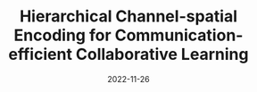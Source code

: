---
title: "Hierarchical Channel-spatial Encoding for Communication-efficient Collaborative Learning"
authors:
- Qihua Zhou
- Song Guo
- Yi Liu
- Jie Zhang
- Jiewei Zhang
- Tao Guo
- Zhenda Xu
- Zhihao Qu
date: "2022-11-26"
doi: ""


# Publication type.
# Legend: 0 = Uncategorized; 1 = Conference paper; 2 = Journal article;
# 3 = Preprint / Working Paper; 4 = Report; 5 = Book; 6 = Book section;
# 7 = Thesis; 8 = Patent
publication_types: ["1"]

# Publication name and optional abbreviated publication name.
publication: In the 36th Annual Conference on Neural Information Processing Systems (NeurIPS) (CCF-A)
# publication_short: In "*"

# links:
# - name: Custom Link
#   url: http://example.org
url_pdf: https://proceedings.neurips.cc/paper_files/paper/2022/file/2616697705f72f16a8eac9c295d37d94-Supplemental-Conference.pdf
# url_code: '#'
# url_dataset: '#'
# url_poster: '#'
# url_project: ''
# url_slides: ''
# url_video: '#'

# Featured image
# To use, add an image named `featured.jpg/png` to your page's folder. 
# image:
#   caption: 'Image credit: [**Unsplash**](https://unsplash.com/photos/pLCdAaMFLTE)'
#   focal_point: ""
#   preview_only: false

# Associated Projects (optional).
#   Associate this publication with one or more of your projects.
#   Simply enter your project's folder or file name without extension.
#   E.g. `internal-project` references `content/project/internal-project/index.md`.
#   Otherwise, set `projects: []`.
projects: []
---